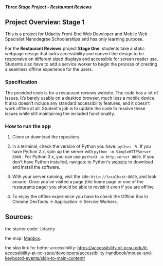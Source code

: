 
#### _Three Stage Project - Restaurant Reviews_

## Project Overview: Stage 1

This is a project for Udacity Front-End Web Developer and Mobile Web Specialist Nanodegree Schoolarships and has only learning purpose.

For the **Restaurant Reviews** project **Stage One**, students take a static webpage design that lacks accessibility and convert the design to be responsive on different sized displays and accessible for screen reader use. Students also have to add a service worker to begin the process of creating a seamless offline experience for the users.

### Specification

The provided code is for a restaurant reviews website. The code has a lot of issues. It’s barely usable on a desktop browser, much less a mobile device. It also doesn’t include any standard accessibility features, and it doesn’t work offline at all. Student's job is to update the code to resolve these issues while still maintaining the included functionality.

### How to run the app

1. Clone or download the repository

2. In a terminal, check the version of Python you have: `python -V`. If you have Python 2.x, spin up the server with `python -m SimpleHTTPServer 8080` . For Python 3.x, you can use `python3 -m http.server 8080`. If you don't have Python installed, navigate to Python's [website](https://www.python.org/) to download and install the software.

3. With your server running, visit the site: `http://localhost:8080`, and look around. Once you've visited a page (the home page or one of the restaurants page) you should be able to revisit it even if you are offline

4. To enjoy the offline experience you have to check the Offline Box In Chrome DevTools -> Application -> Service Workers.

## Sources:

the starter code: Udacity

the map:  [Mapbox](https://www.mapbox.com/).

the skip link for better accessibility: https://accessibility.oit.ncsu.edu/it-accessibility-at-nc-state/developers/accessibility-handbook/mouse-and-keyboard-events/skip-to-main-content/
